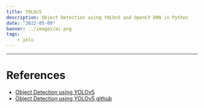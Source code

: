 ```yaml
---
title: YOLOv5
description: Object Detection using YOLOv5 and OpenCV DNN in Python
date: "2022-05-09"
banner: ../images/ai.png
tags:
    - yolo
---
```



---

# References

- [Object Detection using YOLOv5](https://learnopencv.com/object-detection-using-yolov5-and-opencv-dnn-in-c-and-python/)
- [Object Detection using YOLOv5 github](https://github.com/spmallick/learnopencv/tree/master/Object-Detection-using-YOLOv5-and-OpenCV-DNN-in-CPP-and-Python)